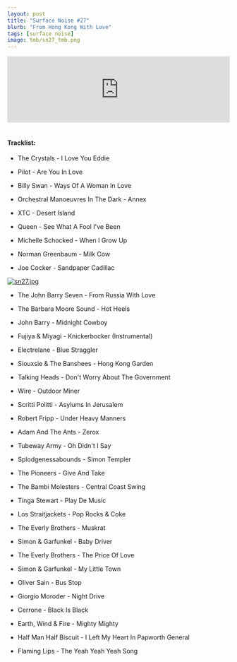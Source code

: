 ```yaml
---
layout: post
title: "Surface Noise #27"
blurb: "From Hong Kong With Love"
tags: [surface noise]
image: tmb/sn27_tmb.png
---
```


<iframe scrolling="no" id="hearthis_at_track_3028466" width="100%" height="150" src="https://hearthis.at/embed/3028466/transparent_black/?hcolor=&color=&style=2&block_size=2&block_space=1&background=1&waveform=0&cover=0&autoplay=0&css=" frameborder="0" allowtransparency allow="autoplay"><p>Listen to <a href="https://hearthis.at/zerocc/surface-noise-27-1118/" target="_blank">Surface Noise #27 (1/1/18)</a> <span>by</span><a href="https://hearthis.at/zerocc/" target="_blank" >Zero</a> <span>on</span> <a href="https://hearthis.at/" target="_blank">hearthis.at</a></p></iframe>
&nbsp;

#### Tracklist:

- The Crystals - I Love You Eddie
- Pilot - Are You In Love
- Billy Swan - Ways Of A Woman In Love

- Orchestral Manoeuvres In The Dark - Annex
- XTC - Desert Island
- Queen - See What A Fool I've Been

- Michelle Schocked - When I Grow Up
- Norman Greenbaum - Milk Cow
- Joe Cocker - Sandpaper Cadillac

[![sn27.jpg](https://i.postimg.cc/TYyQBKxc/sn27.jpg)](https://postimg.cc/N5c1Hf5y)

- The John Barry Seven - From Russia With Love
- The Barbara Moore Sound - Hot Heels
- John Barry - Midnight Cowboy

- Fujiya & Miyagi - Knickerbocker (Instrumental)
- Electrelane - Blue Straggler
- Siouxsie & The Banshees - Hong Kong Garden
- Talking Heads - Don't Worry About The Government
- Wire - Outdoor Miner
- Scritti Politti - Asylums In Jerusalem

- Robert Fripp - Under Heavy Manners
- Adam And The Ants - Zerox
- Tubeway Army - Oh Didn't I Say
- Splodgenessabounds - Simon Templer

- The Pioneers - Give And Take
- The Bambi Molesters - Central Coast Swing
- Tinga Stewart - Play De Music
- Los Straitjackets - Pop Rocks & Coke

- The Everly Brothers - Muskrat
- Simon & Garfunkel - Baby Driver
- The Everly Brothers - The Price Of Love
- Simon & Garfunkel - My Little Town

- Oliver Sain - Bus Stop
- Giorgio Moroder - Night Drive
- Cerrone - Black Is Black
- Earth, Wind & Fire - Mighty Mighty

- Half Man Half Biscuit - I Left My Heart In Papworth General
- Flaming Lips - The Yeah Yeah Yeah Song
